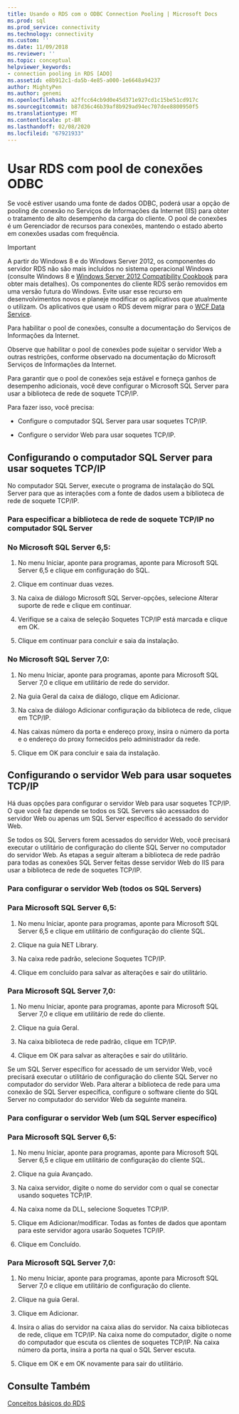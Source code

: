 ```yaml
---
title: Usando o RDS com o ODBC Connection Pooling | Microsoft Docs
ms.prod: sql
ms.prod_service: connectivity
ms.technology: connectivity
ms.custom: ''
ms.date: 11/09/2018
ms.reviewer: ''
ms.topic: conceptual
helpviewer_keywords:
- connection pooling in RDS [ADO]
ms.assetid: e8b912c1-da5b-4e85-a000-1e6648a94237
author: MightyPen
ms.author: genemi
ms.openlocfilehash: a2ffcc64cb9d0e45d371e927cd1c15be51cd917c
ms.sourcegitcommit: b87d36c46b39af8b929ad94ec707dee8800950f5
ms.translationtype: MT
ms.contentlocale: pt-BR
ms.lasthandoff: 02/08/2020
ms.locfileid: "67921933"
---
```

# <a name="using-rds-with-odbc-connection-pooling"></a>Usar RDS com pool de conexões ODBC
Se você estiver usando uma fonte de dados ODBC, poderá usar a opção de pooling de conexão no Serviços de Informações da Internet (IIS) para obter o tratamento de alto desempenho da carga do cliente. O pool de conexões é um Gerenciador de recursos para conexões, mantendo o estado aberto em conexões usadas com frequência.  
  
> [!IMPORTANT]
>  A partir do Windows 8 e do Windows Server 2012, os componentes do servidor RDS não são mais incluídos no sistema operacional Windows (consulte Windows 8 e [Windows Server 2012 Compatibility Cookbook](https://www.microsoft.com/download/details.aspx?id=27416) para obter mais detalhes). Os componentes do cliente RDS serão removidos em uma versão futura do Windows. Evite usar esse recurso em desenvolvimentos novos e planeje modificar os aplicativos que atualmente o utilizam. Os aplicativos que usam o RDS devem migrar para o [WCF Data Service](https://go.microsoft.com/fwlink/?LinkId=199565).  
  
 Para habilitar o pool de conexões, consulte a documentação do Serviços de Informações da Internet.  
  
 Observe que habilitar o pool de conexões pode sujeitar o servidor Web a outras restrições, conforme observado na documentação do Microsoft Serviços de Informações da Internet.  
  
 Para garantir que o pool de conexões seja estável e forneça ganhos de desempenho adicionais, você deve configurar o Microsoft SQL Server para usar a biblioteca de rede de soquete TCP/IP.  
  
 Para fazer isso, você precisa:  
  
-   Configure o computador SQL Server para usar soquetes TCP/IP.  
  
-   Configure o servidor Web para usar soquetes TCP/IP.  
  
## <a name="configuring-the-sql-server-computer-to-use-tcpip-sockets"></a>Configurando o computador SQL Server para usar soquetes TCP/IP  
 No computador SQL Server, execute o programa de instalação do SQL Server para que as interações com a fonte de dados usem a biblioteca de rede de soquete TCP/IP.  
  
### <a name="to-specify-the-tcpip-socket-network-library-on-the-sql-server-computer"></a>Para especificar a biblioteca de rede de soquete TCP/IP no computador SQL Server  
  
### <a name="in-microsoft-sql-server-65"></a>No Microsoft SQL Server 6,5:  
  
1.  No menu Iniciar, aponte para programas, aponte para Microsoft SQL Server 6,5 e clique em configuração do SQL.  
  
2.  Clique em continuar duas vezes.  
  
3.  Na caixa de diálogo Microsoft SQL Server-opções, selecione Alterar suporte de rede e clique em continuar.  
  
4.  Verifique se a caixa de seleção Soquetes TCP/IP está marcada e clique em OK.  
  
5.  Clique em continuar para concluir e saia da instalação.  
  
### <a name="in-microsoft-sql-server-70"></a>No Microsoft SQL Server 7,0:  
  
1.  No menu Iniciar, aponte para programas, aponte para Microsoft SQL Server 7,0 e clique em utilitário de rede do servidor.  
  
2.  Na guia Geral da caixa de diálogo, clique em Adicionar.  
  
3.  Na caixa de diálogo Adicionar configuração da biblioteca de rede, clique em TCP/IP.  
  
4.  Nas caixas número da porta e endereço proxy, insira o número da porta e o endereço do proxy fornecidos pelo administrador da rede.  
  
5.  Clique em OK para concluir e saia da instalação.  
  
## <a name="configuring-the-web-server-to-use-tcpip-sockets"></a>Configurando o servidor Web para usar soquetes TCP/IP  
 Há duas opções para configurar o servidor Web para usar soquetes TCP/IP. O que você faz depende se todos os SQL Servers são acessados do servidor Web ou apenas um SQL Server específico é acessado do servidor Web.  
  
 Se todos os SQL Servers forem acessados do servidor Web, você precisará executar o utilitário de configuração do cliente SQL Server no computador do servidor Web. As etapas a seguir alteram a biblioteca de rede padrão para todas as conexões SQL Server feitas desse servidor Web do IIS para usar a biblioteca de rede de soquetes TCP/IP.  
  
### <a name="to-configure-the-web-server-all-sql-servers"></a>Para configurar o servidor Web (todos os SQL Servers)  
  
### <a name="for-microsoft-sql-server-65"></a>Para Microsoft SQL Server 6,5:  
  
1.  No menu Iniciar, aponte para programas, aponte para Microsoft SQL Server 6,5 e clique em utilitário de configuração do cliente SQL.  
  
2.  Clique na guia NET Library.  
  
3.  Na caixa rede padrão, selecione Soquetes TCP/IP.  
  
4.  Clique em concluído para salvar as alterações e sair do utilitário.  
  
### <a name="for-microsoft-sql-server-70"></a>Para Microsoft SQL Server 7,0:  
  
1.  No menu Iniciar, aponte para programas, aponte para Microsoft SQL Server 7,0 e clique em utilitário de rede do cliente.  
  
2.  Clique na guia Geral.  
  
3.  Na caixa biblioteca de rede padrão, clique em TCP/IP.  
  
4.  Clique em OK para salvar as alterações e sair do utilitário.  
  
 Se um SQL Server específico for acessado de um servidor Web, você precisará executar o utilitário de configuração do cliente SQL Server no computador do servidor Web. Para alterar a biblioteca de rede para uma conexão de SQL Server específica, configure o software cliente do SQL Server no computador do servidor Web da seguinte maneira.  
  
### <a name="to-configure-the-web-server-a-specific-sql-server"></a>Para configurar o servidor Web (um SQL Server específico)  
  
### <a name="for-microsoft-sql-server-65"></a>Para Microsoft SQL Server 6,5:  
  
1.  No menu Iniciar, aponte para programas, aponte para Microsoft SQL Server 6,5 e clique em utilitário de configuração do cliente SQL.  
  
2.  Clique na guia Avançado.  
  
3.  Na caixa servidor, digite o nome do servidor com o qual se conectar usando soquetes TCP/IP.  
  
4.  Na caixa nome da DLL, selecione Soquetes TCP/IP.  
  
5.  Clique em Adicionar/modificar. Todas as fontes de dados que apontam para este servidor agora usarão Soquetes TCP/IP.  
  
6.  Clique em Concluído.  
  
### <a name="for-microsoft-sql-server-70"></a>Para Microsoft SQL Server 7,0:  
  
1.  No menu Iniciar, aponte para programas, aponte para Microsoft SQL Server 7,0 e clique em utilitário de configuração do cliente.  
  
2.  Clique na guia Geral.  
  
3.  Clique em Adicionar.  
  
4.  Insira o alias do servidor na caixa alias do servidor. Na caixa bibliotecas de rede, clique em TCP/IP. Na caixa nome do computador, digite o nome do computador que escuta os clientes de soquetes TCP/IP. Na caixa número da porta, insira a porta na qual o SQL Server escuta.  
  
5.  Clique em OK e em OK novamente para sair do utilitário.  
  
## <a name="see-also"></a>Consulte Também  
 [Conceitos básicos do RDS](../../../ado/guide/remote-data-service/rds-fundamentals.md)






















